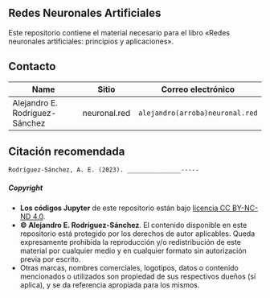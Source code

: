 ## Redes Neuronales Artificiales

Este repositorio contiene el material necesario para el libro «Redes neuronales artificiales: principios y aplicaciones».



## Contacto
| Name | Sitio | Correo electrónico |
| ---- | -------- | ----- |
| Alejandro E. Rodríguez-Sánchez | neuronal.red | ```alejandro(arroba)neuronal.red```

## Citación recomendada

```
Rodríguez-Sánchez, A. E. (2023). _______________-----
```
##### Copyright
- **Los códigos Jupyter** de este repositorio están bajo [licencia CC BY-NC-ND 4.0](https://creativecommons.org/licenses/by-nc/4.0/deed.es).
- **© Alejandro E. Rodríguez-Sánchez**. El contenido disponible en este repositorio está protegido por los derechos de autor aplicables. Queda expresamente prohibida la reproducción y/o redistribución de este material por cualquier medio y en cualquier formato sin autorización previa por escrito.
- Otras marcas, nombres comerciales, logotipos, datos o contenido mencionados o utilizados son propiedad de sus respectivos dueños (sí aplica), y se da referencia apropiada para los mismos.

